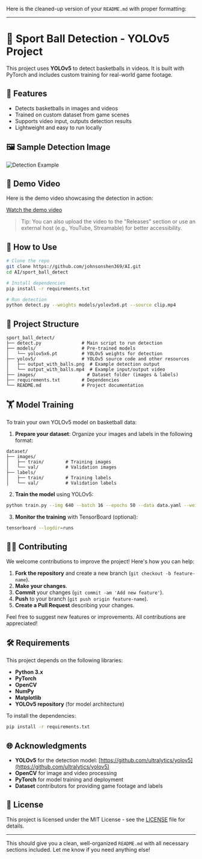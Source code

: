 Here is the cleaned-up version of your `README.md` with proper formatting:

---

# 🏀 Sport Ball Detection - YOLOv5 Project

This project uses **YOLOv5** to detect basketballs in videos. It is built with PyTorch and includes custom training for real-world game footage.

## 🚀 Features

* Detects basketballs in images and videos
* Trained on custom dataset from game scenes
* Supports video input, outputs detection results
* Lightweight and easy to run locally

## 🖼️ Sample Detection Image

![Detection Example](sport_ball_detect/yolov5/output_with_balls.png)

## 🎥 Demo Video

Here is the demo video showcasing the detection in action:

[Watch the demo video](sport_ball_detect/yolov5/compressed_output.mp4)

> Tip: You can also upload the video to the "Releases" section or use an external host (e.g., YouTube, Streamable) for better accessibility.

## 🔧 How to Use

```bash
# Clone the repo
git clone https://github.com/johnsonshen369/AI.git
cd AI/sport_ball_detect

# Install dependencies
pip install -r requirements.txt

# Run detection
python detect.py --weights models/yolov5x6.pt --source clip.mp4
```

## 📁 Project Structure

```
sport_ball_detect/
├── detect.py               # Main script to run detection
├── models/                 # Pre-trained models
│   └── yolov5x6.pt         # YOLOv5 weights for detection
├── yolov5/                 # YOLOv5 source code and other resources
│   ├── output_with_balls.png  # Example detection output
│   └── output_with_balls.mp4  # Example input/output video
├── images/                   # Dataset folder (images & labels)
├── requirements.txt        # Dependencies
└── README.md               # Project documentation
```

## 🏋️ Model Training

To train your own YOLOv5 model on basketball data:

1. **Prepare your dataset**: Organize your images and labels in the following format:

```
dataset/
├── images/
│   ├── train/        # Training images
│   └── val/          # Validation images
├── labels/
│   ├── train/        # Training labels
│   └── val/          # Validation labels
```

2. **Train the model** using YOLOv5:

```bash
python train.py --img 640 --batch 16 --epochs 50 --data data.yaml --weights yolov5s.pt
```

3. **Monitor the training** with TensorBoard (optional):

```bash
tensorboard --logdir=runs
```

## 🧑‍💻 Contributing

We welcome contributions to improve the project! Here's how you can help:

1. **Fork the repository** and create a new branch (`git checkout -b feature-name`).
2. **Make your changes**.
3. **Commit** your changes (`git commit -am 'Add new feature'`).
4. **Push** to your branch (`git push origin feature-name`).
5. **Create a Pull Request** describing your changes.

Feel free to suggest new features or improvements. All contributions are appreciated!

## 🛠️ Requirements

This project depends on the following libraries:

* **Python 3.x**
* **PyTorch**
* **OpenCV**
* **NumPy**
* **Matplotlib**
* **YOLOv5 repository** (for model architecture)

To install the dependencies:

```bash
pip install -r requirements.txt
```

## 🌐 Acknowledgments

* **YOLOv5** for the detection model: [https://github.com/ultralytics/yolov5](https://github.com/ultralytics/yolov5)
* **OpenCV** for image and video processing
* **PyTorch** for model training and deployment
* **Dataset** contributors for providing game footage and labels

## 📜 License

This project is licensed under the MIT License - see the [LICENSE](LICENSE) file for details.

---

This should give you a clean, well-organized `README.md` with all necessary sections included. Let me know if you need anything else!
